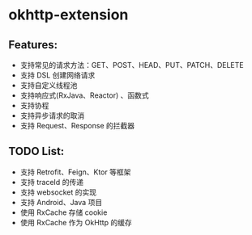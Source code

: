 # okhttp-extension

## Features:

* 支持常见的请求方法：GET、POST、HEAD、PUT、PATCH、DELETE
* 支持 DSL 创建网络请求
* 支持自定义线程池
* 支持响应式(RxJava、Reactor) 、函数式
* 支持协程  
* 支持异步请求的取消
* 支持 Request、Response 的拦截器

## TODO List:

* 支持 Retrofit、Feign、Ktor 等框架
* 支持 traceId 的传递
* 支持 websocket 的实现
* 支持 Android、Java 项目
* 使用 RxCache 存储 cookie
* 使用 RxCache 作为 OkHttp 的缓存

